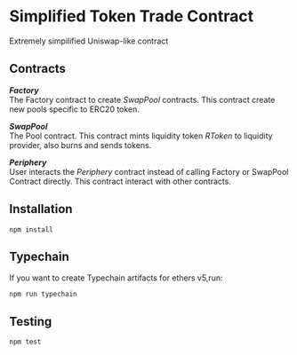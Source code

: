 # Simplified Token Trade Contract
Extremely simpilified Uniswap-like contract

## Contracts
***Factory***   
The Factory contract to create *SwapPool* contracts. This contract create new pools specific to ERC20 token.

***SwapPool***      
The Pool contract. This contract mints liquidity token *RToken* to liquidity provider, also burns and sends tokens.

***Periphery***   
User interacts the *Periphery* contract instead of calling Factory or SwapPool Contract directly. This contract interact with other contracts. 

## Installation
`npm install ` 

## Typechain
If you want to create Typechain artifacts for ethers v5,run:

`npm run typechain`

## Testing
`npm test `